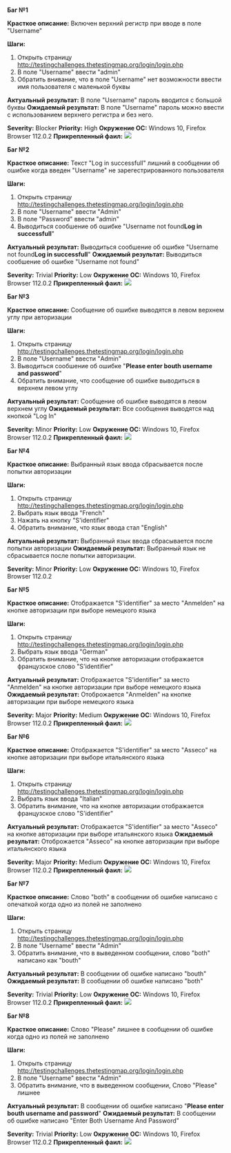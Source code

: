 **Баг №1**

**Красткое описание:**
Включен верхний регистр при вводе в поле "Username"

**Шаги:**
1. Открыть страницу http://testingchallenges.thetestingmap.org/login/login.php 
2. В поле "Username" ввести "admin"    
3. Обратить внивание, что в поле "Username" нет возможности ввести имя пользователя с маленькой буквы

**Актуальный результат:**
В поле "Username" пароль вводится с большой буквы
**Ожидаемый  результат:**
В поле "Username" пароль можно ввести с использованием верхнего регистра и без него.

**Severity:** Blocker
**Priority:** High
**Окружение ОС:** Windows 10, Firefox Browser 112.0.2 
**Прикрепленный фаил:**
![](C:\Users\Jacks\Desktop\Наташкино\Тестирвание\1.jpg)


**Баг №2**

**Красткое описание:**
Текст "Log in successfull" лишний в сообщении об ошибке когда введен "Username" не зарегестрированного пользователя

**Шаги:**
1. Открыть страницу http://testingchallenges.thetestingmap.org/login/login.php 
2. В поле "Username" ввести "Admin" 
3. В поле "Password" ввести "admin"
4. Выводиться сообшение об ошибке "Username not found**Log in successfull**"

**Актуальный результат:**
Выводиться сообшение об ошибке "Username not found**Log in successfull**"
**Ожидаемый  результат:**
Выводиться сообшение об ошибке "Username not found"

**Severity:** Trivial
**Priority:** Low
**Окружение ОС:** Windows 10, Firefox Browser 112.0.2 
**Прикрепленный фаил:**
![](C:\Users\Jacks\Desktop\Наташкино\Тестирвание\2.JPG)


**Баг №3**

**Красткое описание:**
Cообщение об ошибке выводятся в левом верхнем углу при авторизации

**Шаги:**
1. Открыть страницу http://testingchallenges.thetestingmap.org/login/login.php 
2. В поле "Username" ввести "Admin"    
3. Выводиться сообшение об ошибке "**Please enter bouth username and password**"
4. Обратить внимание, что сообщение об ошибке выводиться в верхнем левом углу

**Актуальный результат:**
Cообщение об ошибке выводятся в левом верхнем углу
**Ожидаемый  результат:**
Все сообщения выводятся над кнопкой "Log In"

**Severity:** Minor
**Priority:** Low
**Окружение ОС:** Windows 10, Firefox Browser 112.0.2 
**Прикрепленный фаил:**
![](C:\Users\Jacks\Desktop\Наташкино\Тестирвание\3.JPG)


**Баг №4**

**Красткое описание:**
Выбранный язык ввода сбрасывается после попытки авторизации

**Шаги:**
1. Открыть страницу http://testingchallenges.thetestingmap.org/login/login.php 
2. Выбрать язык ввода "French"
3. Нажать на кнопку "S'identifier"
4. Обратить внимание, что язык ввода стал "English"

**Актуальный результат:**
Выбранный язык ввода сбрасывается после попытки авторизации
**Ожидаемый  результат:**
Выбранный язык не сбрасывается после попытки авторизации.

**Severity:** Minor
**Priority:** Low
**Окружение ОС:** Windows 10, Firefox Browser 112.0.2 


**Баг №5**

**Красткое описание:**
Отображается "S'identifier" за место  "Anmelden" на кнопке авторизации при выборе немецкого языка

**Шаги:**
1. Открыть страницу http://testingchallenges.thetestingmap.org/login/login.php 
2. Выбрать язык ввода "German"
3. Обратить внимание, что на кнопке авторизации отображается французское слово "S'identifier"

**Актуальный результат:**
Отображается "S'identifier" за место  "Anmelden" на кнопке авторизации при выборе немецкого языка
**Ожидаемый  результат:**
Отоброжается  "Anmelden" на кнопке авторизации при выборе немецкого языка

**Severity:** Major
**Priority:** Medium
**Окружение ОС:** Windows 10, Firefox Browser 112.0.2 
**Прикрепленный фаил:**
![](C:\Users\Jacks\Desktop\Наташкино\Тестирвание\4.JPG)


**Баг №6**

**Красткое описание:**
Отображается "S'identifier" за место  "Asseco" на кнопке авторизации при выборе итальянского языка

**Шаги:**
1. Открыть страницу http://testingchallenges.thetestingmap.org/login/login.php 
2. Выбрать язык ввода "Italian"
3. Обратить внимание, что на кнопке авторизации отображается французское слово "S'identifier"

**Актуальный результат:**
Отображается "S'identifier" за место  "Asseco" на кнопке авторизации при выборе итальянского языка
**Ожидаемый  результат:**
Отоброжается   "Asseco" на кнопке авторизации при выборе итальянского языка

**Severity:** Major
**Priority:** Medium
**Окружение ОС:** Windows 10, Firefox Browser 112.0.2 
**Прикрепленный фаил:**
![](C:\Users\Jacks\Desktop\Наташкино\Тестирвание\4.JPG)


**Баг №7**

**Красткое описание:**
Слово "both" в сообщении об ошибке написано с опечаткой когда одно из полей не заполнено

**Шаги:**
1. Открыть страницу http://testingchallenges.thetestingmap.org/login/login.php 
2. В поле "Username" ввести "Admin" 
3. Обратить внимание, что в выведенном сообщении, слово "both" написано как "bouth"

**Актуальный результат:**
В сообщении об ошибке написано "bouth"
**Ожидаемый  результат:**
В сообщении об ошибке написано "both"

**Severity:** Trivial
**Priority:** Low
**Окружение ОС:** Windows 10, Firefox Browser 112.0.2 
**Прикрепленный фаил:**
![](C:\Users\Jacks\Desktop\Наташкино\Тестирвание\5.jpg)


**Баг №8**

**Красткое описание:**
Слово "Please" лишнее в сообщении об ошибке когда одно из полей не заполнено

**Шаги:**
1. Открыть страницу http://testingchallenges.thetestingmap.org/login/login.php 
2. В поле "Username" ввести "Admin" 
3. Обратить внимание, что в выведенном сообщении, Слово "Please" лишнее

**Актуальный результат:**
В сообщении об ошибке написано "**Please enter bouth username and password**"
**Ожидаемый  результат:**
В сообщении об ошибке написано "Enter Both Username And Password"

**Severity:** Trivial
**Priority:** Low
**Окружение ОС:** Windows 10, Firefox Browser 112.0.2 
**Прикрепленный фаил:**
![](C:\Users\Jacks\Desktop\Наташкино\Тестирвание\6.jpg)